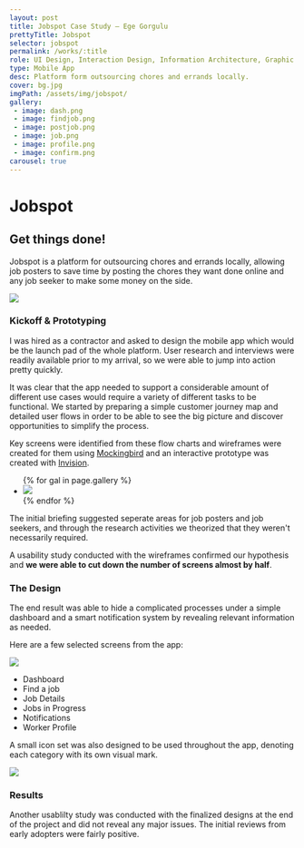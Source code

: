 ```yaml
---
layout: post
title: Jobspot Case Study — Ege Gorgulu
prettyTitle: Jobspot
selector: jobspot
permalink: /works/:title
role: UI Design, Interaction Design, Information Architecture, Graphic Design
type: Mobile App
desc: Platform form outsourcing chores and errands locally.
cover: bg.jpg
imgPath: /assets/img/jobspot/
gallery:
 - image: dash.png
 - image: findjob.png
 - image: postjob.png
 - image: job.png
 - image: profile.png
 - image: confirm.png
carousel: true
---
```


# Jobspot

## Get things done!

Jobspot is a platform for outsourcing chores and errands locally, allowing job posters to save time by posting the chores they want done online and any job seeker to make some money on the side.

<img src="{{ page.imgPath }}jobspot-splash2.png" class="no-border">

### Kickoff & Prototyping

I was hired as a contractor and asked to design the mobile app which would be the launch pad of the whole platform. User research and interviews were readily available prior to my arrival, so we were able to jump into action pretty quickly.

It was clear that the app needed to support a considerable amount of different use cases would require a variety of different tasks to be functional. We started by preparing a simple customer journey map and detailed user flows in order to be able to see the big picture and discover opportunities to simplify the process.

Key screens were identified from these flow charts and wireframes were created for them using [Mockingbird](http://gomockingbird.com) and an interactive prototype was created with [Invision](http://invision.com).

<ul class="gallery mobile list-unstyled">
{% for gal in page.gallery %}
<li class="col-sm-2 col-xs-4">
<a href="/assets/img/jobspot/wire/{{ gal.image }}" target="_blank"><img src="/assets/img/jobspot/wire/{{ gal.image }}"></a>
</li>
{% endfor %}
</ul>

The initial briefing suggested seperate areas for job posters and job seekers, and through the research activities we theorized that they weren't necessarily required. 

A usability study conducted with the wireframes confirmed our hypothesis and <strong>we were able to cut down the number of screens almost by half</strong>.

### The Design

The end result was able to hide a complicated processes under a simple dashboard and a smart notification system by revealing relevant information as needed.

Here are a few selected screens from the app:

<div class="viewer-cont phone row">	
	<div class="col-sm-6 col-sm-offset-1">
		<div class="iphone">
			<div class="screen"><img id="stage" src="{{ page.imgPath }}dashboard.png"></div>
			<div class="home-btn"></div>
			<div class="left-btns"></div>
			<div class="right-btn"></div>
			<div class="speaker"></div>
		</div>
	</div>
	<ul class="img-switcher col-sm-4 list-unstyled">
		<li><a data-target="{{ page.imgPath }}dashboard.png" class="active">Dashboard</a></li><span class="sep visible-xs-inline-block"></span>
		<li><a data-target="{{ page.imgPath }}findjob.png">Find a job</a></li><span class="sep visible-xs-inline-block"></span>
		<li><a data-target="{{ page.imgPath }}jobdetails.png">Job Details</a></li><span class="sep visible-xs-inline-block"></span>
		<li><a data-target="{{ page.imgPath }}jobs.png">Jobs in Progress</a></li><span class="sep visible-xs-inline-block"></span>
		<li><a data-target="{{ page.imgPath }}notifications.png">Notifications</a></li><span class="sep visible-xs-inline-block"></span>
		<li><a data-target="{{ page.imgPath }}profile.png">Worker Profile</a></li><span class="sep visible-xs-inline-block"></span>
	</ul>
</div>

A small icon set was also designed to be used throughout the app, denoting each category with its own visual mark.

<img src="{{ page.imgPath }}icons.png" class="">

### Results

Another usablilty study was conducted with the finalized designs at the end of the project and did not reveal any major issues. The initial reviews from early adopters were fairly positive. 






